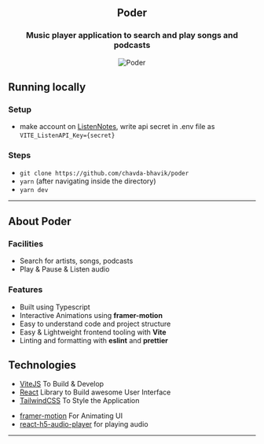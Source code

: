 <div align="center">
  <h2>Poder</h2>

  ### Music player application to search and play songs and podcasts
  
  ![Poder](https://user-images.githubusercontent.com/50201755/158039927-4aa0e775-b1a1-4651-b94e-e31c4bd7a6ef.gif)
</div>


## Running locally

### Setup
* make account on [ListenNotes](https://www.listennotes.com/), write api secret in .env file as `VITE_ListenAPI_Key={secret}`

### Steps
- `git clone https://github.com/chavda-bhavik/poder`
- `yarn` (after navigating inside the directory)
- `yarn dev`

----

## About Poder

### Facilities
- Search for artists, songs, podcasts
- Play & Pause & Listen audio

### Features
- Built using Typescript
- Interactive Animations using **framer-motion**
- Easy to understand code and project structure
- Easy & Lightweight frontend tooling with **Vite**
- Linting and formatting with **eslint** and **prettier**

## Technologies
<ul>
  <li><a href="https://vitejs.dev/" target="_blank">ViteJS</a> To Build & Develop</li>
  <li><a href="https://reactjs.org" target="_blank">React</a> Library to Build awesome User Interface</li>
  <li><a href="https://tailwindcss.com" target="_blank">TailwindCSS</a> To Style the Application</li>
</ul>
<ul>
  <li><a href="https://www.framer.com/motion/" target="_blank">framer-motion</a> For Animating UI</li>
  <li><a href="https://www.npmjs.com/package/react-h5-audio-player" target="_blank">react-h5-audio-player</a> for playing audio</li>
</ul>

------------
